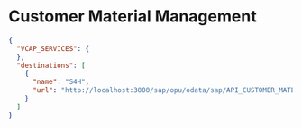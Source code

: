 # Customer Material Management

```JSON
{
  "VCAP_SERVICES": {
  },
  "destinations": [
    {
      "name": "S4H",
      "url": "http://localhost:3000/sap/opu/odata/sap/API_CUSTOMER_MATERIAL_SRV"
    }
  ]
}
```